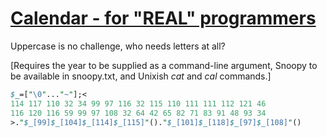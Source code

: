 [1]: http://rosettacode.org/wiki/Calendar_-_for_"REAL"_programmers

# [Calendar - for &quot;REAL&quot; programmers][1]

Uppercase is no challenge, who needs letters at all?





[Requires the year to be supplied as a command-line argument, Snoopy to be available in snoopy.txt, and Unixish *cat* and *cal* commands.]

```perl
$_=["\0"..."~"];<
114 117 110 32 34 99 97 116 32 115 110 111 111 112 121 46
116 120 116 59 99 97 108 32 64 42 65 82 71 83 91 48 93 34
>."$_[99]$_[104]$_[114]$_[115]"()."$_[101]$_[118]$_[97]$_[108]"()
```